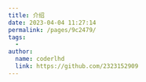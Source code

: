 ```yaml
---
title: 介绍
date: 2023-04-04 11:27:14
permalink: /pages/9c2479/
tags:
  -
author:
  name: coderlhd
  link: https://github.com/2323152909
---
```


